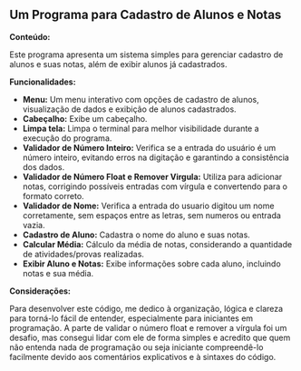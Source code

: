 ##  Um Programa para Cadastro de Alunos e Notas

**Conteúdo:** 

Este programa apresenta um sistema simples para gerenciar cadastro de alunos e suas notas, além de exibir alunos já cadastrados.

**Funcionalidades:**

* **Menu:** Um menu interativo com opções de cadastro de alunos, visualização de dados e exibição de alunos cadastrados.
* **Cabeçalho:** Exibe um cabeçalho.
* **Limpa tela:** Limpa o terminal para melhor visibilidade durante a execução do programa.
* **Validador de Número Inteiro:** Verifica se a entrada do usuário é um número inteiro, evitando erros na digitação e garantindo a consistência dos dados.
* **Validador de Número Float e Remover Virgula:**  Utiliza para adicionar notas, corrigindo possíveis entradas com vírgula e convertendo para o formato correto.
* **Validador de Nome:** Verifica a entrada do usuario digitou um nome corretamente, sem espaços entre as letras, sem numeros ou entrada vazia. 
* **Cadastro de Aluno:** Cadastra o nome do aluno e suas notas. 
* **Calcular Média:** Cálculo da média de notas, considerando a quantidade de atividades/provas realizadas.
* **Exibir Aluno e Notas:** Exibe informações sobre cada aluno, incluindo notas e sua média.


**Considerações:**

Para desenvolver este código, me dedico à organização, lógica e clareza para torná-lo fácil de entender, especialmente para iniciantes em programação. A parte de validar o número float e remover a vírgula foi um desafio, mas consegui lidar com ele de forma simples e acredito que quem não entenda nada de programação ou seja iniciante compreendê-lo facilmente devido aos comentários explicativos e à sintaxes do código.
